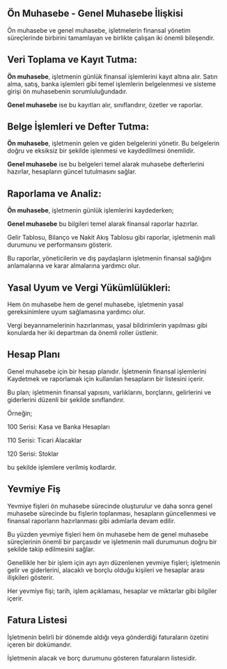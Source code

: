 
## Ön Muhasebe - Genel Muhasebe İlişkisi

Ön muhasebe ve genel muhasebe, işletmelerin finansal yönetim süreçlerinde birbirini tamamlayan ve birlikte çalışan iki önemli bileşendir.

## Veri Toplama ve Kayıt Tutma:

**Ön muhasebe**, işletmenin günlük finansal işlemlerini kayıt altına alır. Satın alma, satış, banka işlemleri gibi temel işlemlerin belgelenmesi ve sisteme girişi ön muhasebenin sorumluluğundadır.

**Genel muhasebe** ise bu kayıtları alır, sınıflandırır, özetler ve raporlar.

## Belge İşlemleri ve Defter Tutma:

**Ön muhasebe**, işletmenin gelen ve giden belgelerini yönetir. Bu belgelerin doğru ve eksiksiz bir şekilde işlenmesi ve kaydedilmesi önemlidir. 

**Genel muhasebe** ise bu belgeleri temel alarak muhasebe defterlerini hazırlar, hesapların güncel tutulmasını sağlar.

## Raporlama ve Analiz:

**Ön muhasebe**, işletmenin günlük işlemlerini kaydederken; 

**Genel muhasebe** bu bilgileri temel alarak finansal raporlar hazırlar. 

Gelir Tablosu, Bilanço ve Nakit Akış Tablosu gibi raporlar, işletmenin mali durumunu ve performansını gösterir. 

Bu raporlar, yöneticilerin ve dış paydaşların işletmenin finansal sağlığını anlamalarına ve karar almalarına yardımcı olur.

## Yasal Uyum ve Vergi Yükümlülükleri:

Hem ön muhasebe hem de genel muhasebe, işletmenin yasal gereksinimlere uyum sağlamasına yardımcı olur. 

Vergi beyannamelerinin hazırlanması, yasal bildirimlerin yapılması gibi konularda her iki departman da önemli roller üstlenir.

## Hesap Planı

Genel muhasebe için bir hesap planıdır. İşletmenin finansal işlemlerini Kaydetmek ve raporlamak için kullanılan hesapların bir listesini içerir. 

Bu plan; işletmenin finansal yapısını, varlıklarını, borçlarını, gelirlerini ve giderlerini düzenli bir şekilde sınıflandırır.

Örneğin;

100 Serisi: Kasa ve Banka Hesapları

110 Serisi: Ticari Alacaklar

120 Serisi: Stoklar 

bu şekilde işlemlere verilmiş kodlardır.

## Yevmiye Fiş

Yevmiye fişleri ön muhasebe sürecinde oluşturulur ve daha sonra genel muhasebe sürecinde bu fişlerin toplanması, 
hesapların güncellenmesi ve finansal raporların hazırlanması gibi adımlarla devam edilir. 

Bu yüzden yevmiye fişleri hem ön muhasebe hem de genel muhasebe süreçlerinin önemli bir parçasıdır ve işletmenin mali durumunun doğru bir şekilde takip edilmesini sağlar. 

Genellikle her bir işlem için ayrı ayrı düzenlenen yevmiye fişleri; işletmenin gelir ve giderlerini, alacaklı ve borçlu olduğu kişileri ve 
hesaplar arası ilişkileri gösterir. 

Her yevmiye fişi; tarih, işlem açıklaması, hesaplar ve miktarlar gibi bilgiler içerir.

## Fatura Listesi

İşletmenin belirli bir dönemde aldığı veya gönderdiği faturaların özetini içeren bir dokümandır. 

İşletmenin alacak ve borç durumunu gösteren faturaların listesidir. 